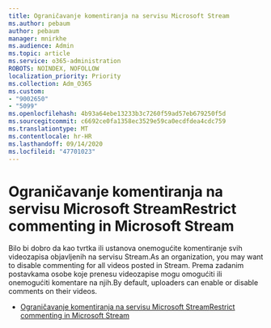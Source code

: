```yaml
---
title: Ograničavanje komentiranja na servisu Microsoft Stream
ms.author: pebaum
author: pebaum
manager: mnirkhe
ms.audience: Admin
ms.topic: article
ms.service: o365-administration
ROBOTS: NOINDEX, NOFOLLOW
localization_priority: Priority
ms.collection: Adm_O365
ms.custom:
- "9002650"
- "5099"
ms.openlocfilehash: 4b93a64ebe13233b3c7260f59ad57eb679250f5d
ms.sourcegitcommit: c6692ce0fa1358ec3529e59ca0ecdfdea4cdc759
ms.translationtype: MT
ms.contentlocale: hr-HR
ms.lasthandoff: 09/14/2020
ms.locfileid: "47701023"
---
```

# <a name="restrict-commenting-in-microsoft-stream"></a><span data-ttu-id="2842b-102">Ograničavanje komentiranja na servisu Microsoft Stream</span><span class="sxs-lookup"><span data-stu-id="2842b-102">Restrict commenting in Microsoft Stream</span></span>

<span data-ttu-id="2842b-103">Bilo bi dobro da kao tvrtka ili ustanova onemogućite komentiranje svih videozapisa objavljenih na servisu Stream.</span><span class="sxs-lookup"><span data-stu-id="2842b-103">As an organization, you may want to disable commenting for all videos posted in Stream.</span></span> <span data-ttu-id="2842b-104">Prema zadanim postavkama osobe koje prenesu videozapise mogu omogućiti ili onemogućiti komentare na njih.</span><span class="sxs-lookup"><span data-stu-id="2842b-104">By default, uploaders can enable or disable comments on their videos.</span></span>

- [<span data-ttu-id="2842b-105">Ograničavanje komentiranja na servisu Microsoft Stream</span><span class="sxs-lookup"><span data-stu-id="2842b-105">Restrict commenting in Microsoft Stream</span></span>](https://docs.microsoft.com/stream/portal-disable-comments)

